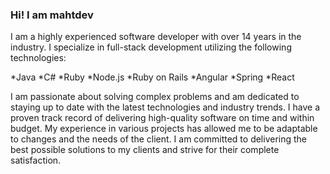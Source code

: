 ### Hi! I am mahtdev

I am a highly experienced software developer with over 14 years in the industry. I specialize in full-stack development utilizing the following technologies:

*Java
*C#
*Ruby
*Node.js
*Ruby on Rails
*Angular
*Spring
*React

I am passionate about solving complex problems and am dedicated to staying up to date with the latest technologies and industry trends. I have a proven track record of delivering high-quality software on time and within budget. My experience in various projects has allowed me to be adaptable to changes and the needs of the client. I am committed to delivering the best possible solutions to my clients and strive for their complete satisfaction.

<!--
**mahtdev/mahtdev** is a ✨ _special_ ✨ repository because its `README.md` (this file) appears on your GitHub profile.

Here are some ideas to get you started:

- 🔭 I’m currently working on ...
- 🌱 I’m currently learning ...
- 👯 I’m looking to collaborate on ...
- 🤔 I’m looking for help with ...
- 💬 Ask me about ...
- 📫 How to reach me: ...
- 😄 Pronouns: ...
- ⚡ Fun fact: ...
-->
